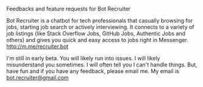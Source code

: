 Feedbacks and feature requests for Bot Recruiter


Bot Recruiter is a chatbot for tech professionals that casually browsing for jobs, starting job search or actively interviewing. It connects to a variety of job listings (like Stack Overflow Jobs, GitHub Jobs, Authentic Jobs and others) and gives you quick and easy access to jobs right in Messenger.
http://m.me/recruiter.bot

I'm still in early beta. You will likely run into issues. I will likely misunderstand you sometimes. I will often tell you I can't handle things. But, have fun and if you have any feedback, please email me. My email is bot.recruiter@gmail.com
